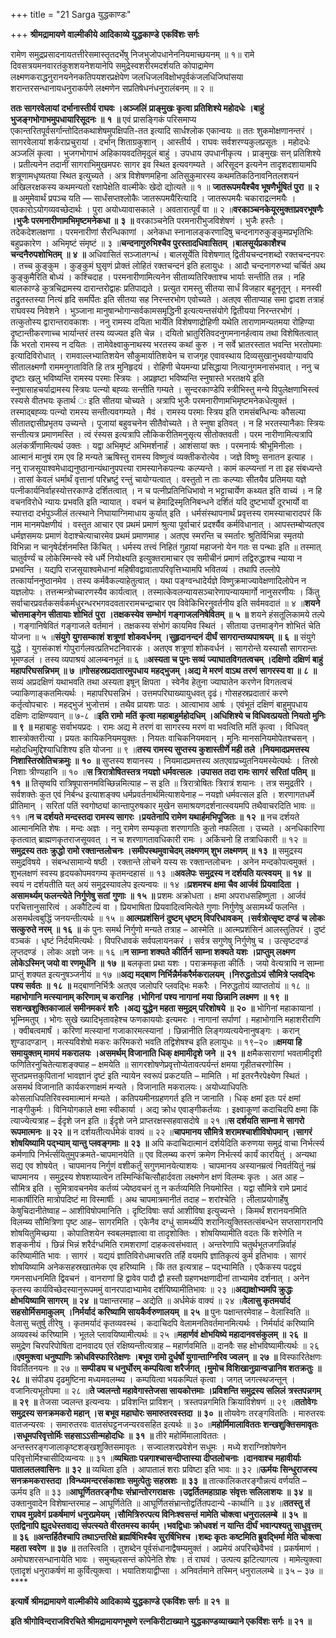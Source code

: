 +++
title = "21 Sarga युद्धकाण्डः"

+++
**श्रीमद्रामायणे वाल्मीकीये आदिकाव्ये युद्धकाण्डे** **एकविंशः सर्गः**

रामेण समुद्रप्रसादनायतत्तीरेसमास्तृतदर्भेषु निजभुजोपधानेननियमाच्छयनम् ॥ १॥ रामे दिवसत्रयमनवारतंकुशशयनेशयानेपि समुद्रेस्वशरीरमदर्शयति कोपाद्रामेण लक्ष्मणकराद्धनुरानयनेनकतिपयशरप्रक्षेपेण जलधिजलविक्षोभपूर्वकंजलधिजिघांसया शरान्तरसन्धानायधनुराकर्पणे लक्ष्मणेन सप्रतिषेधनंधनुरालंबनम् ॥ २ ॥

**ततः सागरवेलायां** **दर्भानास्तीर्य राघवः ।अञ्जलिं** **प्राङ्मुखः कृत्वा प्रतिशिश्ये महोदधेः** **।बाहुं** **भुजङ्गभोगाभमुपधायारिसूदनः** **॥** **१** **॥** एवं प्रासङ्गिकं परिसमाप्य एकान्तरितपूर्वसर्गान्तोदितकथाशेषमुपक्षिपति-तत इत्यादि सार्धश्लोक एकान्वयः ॥ ततः शुकमोक्षणानन्तरं । सागरवेलायां शर्कराप्रचुरायां । दर्भान् शिताग्रकुशान् । आस्तीर्य । राघवः सर्वशरण्यकुलप्रसूतः । महोदधेः अञ्जलिं कृत्वा । भुजगभोगाभं अहिकायवदतिमृदुलं बाहुं । उपधाय उपधानीकृत्य । प्राङ्मुखः सन् प्रतिशिश्ये । प्रतीत्यनेन तदानीं सागराभिमुखमपरः सागर इव स्थित इत्यवगम्यते । अरिसूदन इत्यनेन तादृशदशायामपि शत्रूणामधृष्यतया स्थित इत्युच्यते । अत्र विशेषणमहिना अतिसुकुमारस्य कथमतिकठिनावनितलशयनं अखिलरक्षकस्य कथमन्यतो रक्षापेक्षेति वाल्मीकेः खेदो द्योत्यते ॥ १ ॥ **जातरूपमयैश्चैव भूषणैर्भूषितं पुरा ॥** **२** **॥** अमुमेवार्थं प्रपञ्च यति — सार्धंसप्तश्लोकैः जातरूपमयैरित्यादि । जातरूपमयैः चकाराद्रत्नमयैः । एवकारोऽयोगव्यवच्छेदार्थः । पुरा अयोध्यावासकाले । अवतारात्पूर्वं वा ॥ २ ॥**वरकाञ्चनकेयूरमुक्ताप्रवरभूषणैः ।भुजैः परमनारीणामभिमृष्टमनेकधा ॥** **३** **॥** वरकाञ्चनेति परमनारीभुजविशेषणं । भुजैः हस्तैः । तदेकदेशलक्षणा । परमनारीणां सैरन्धिकाणां । अनेकधा स्नानालङ्करणादिषु चन्दनागरुकुङ्कुमप्रभृतिभिः बहुप्रकारेण । अभिमृष्टं संमृष्टं ॥ ३ ॥**चन्दनागुरुभिश्चैव पुरस्तादधिवासितम्** **।बालसूर्यप्रकाशैश्च चन्दनैरुपशोभितम्** **॥** **४** **॥** अधिवासितं सञ्जातगन्धं । बालसूर्येति विशेषणात् द्वितीयचन्दनशब्दो रक्तचन्दनपरः । तच्च कुङ्कुम । कुङ्कुमं घुसृणं प्रोक्तं लोहितं रक्तचन्दनं इति हलायुधः । आदौ चन्दनागरुभ्यां चर्चितं अथ कुङ्कुमैरिति बोध्यं । कश्चिदाह । परमनारीणामित्यनेन सीताव्यतिरिक्ताश्च भार्याः सन्तीति तन्न । नहि बालकाण्डे कुत्रचिद्रामस्य दारान्तरोद्वाहः प्रतिपाद्यते । प्रत्युत रामस्तु सीतया सार्धं विजहार बहूनृतून् । मनस्वी तद्रुतस्तस्या नित्यं हृदि समर्पितः इति सीतया सह निरन्तरभोग एवोच्यते । अतएव सीताप्याह समा द्वादश तत्राहं राघवस्य निवेशने । भुञ्जाना मानुषान्भोगान्सर्वकामसमृद्धिनी इत्यत्यन्तसंयोगे द्वितीयया निरन्तरभोगं । तत्कुतोस्य द्वारान्तरावकाशः । ननु रामस्य दयिता भार्येति विशेषणाद्रोहिणी यथेति ताराणामन्यतमया रोहिण्या दृष्टान्तीकरणाच्च भार्यान्तरं तस्य व्यज्यत इति चेन्न । दयितो भ्रातुरितिवदनुगमनानर्हत्वाय तथा विशेषितत्वात् किं भरतो रामस्य न दयितः । तामेवेक्ष्वाकुनाथस्य भरतस्य कथां कुरु । न सर्वे भ्रातरस्तात भवन्ति भरतोपमाः इत्यादिविरोधात् । रामवाल्लभ्यातिशयेन सौकुमार्यातिशयेन च राजगृह एवावस्थाय दिव्यसुखानुभवयोग्यावपि सीतालक्ष्मणौ राममनुगताविति हि तत्र मुनिहृदयं । रोहिणी चेयमन्या प्रसिद्धाया नित्यानुगमनासंभवात् । ननु च दृष्टाः खलु भविष्यन्ति रामस्य परमाः स्त्रियः । अप्रहृष्टा भविष्यन्ति स्नुषास्ते भरतक्षये इति स्नुषासाहचर्याद्रामस्य स्त्रियः पत्न्यो बह्व्यः सन्तीति गम्यते । सुन्दरकाण्डेपि स्त्रीभिस्तु मन्ये विपुलेक्षणाभिस्त्वं रस्यसे वीतभयः कृतार्थ ः इति सीतया चोच्यते । अत्रापि भुजैः परमनारीणामभिमृष्टमनेकधेत्युक्तं । तस्माद्बह्व्यः पत्न्यो रामस्य सन्तीत्यवगम्यते । मैवं । रामस्य परमाः स्त्रिय इति रामसंबन्धिन्यः कौसल्या सीतातद्दासीप्रभृतय उच्यन्ते । पूजायां बहुवचनेन सीतैवोच्यते । ते स्नुषा इतिवत् । न हि भरतस्यानैकाः स्त्रियः सन्तीत्यत्र प्रमाणमस्ति । त्वं रंस्यस इत्यत्रापि लौकिकरीतिमनुसृत्य सीतोक्तवती । परम नारीणामित्यत्रापि अलंकर्त्रीणामित्यर्थ उक्तः । यद्वा अभिमृष्टं अभिमर्शनार्हं । आशंसायां क्तः । परमनार्यः श्रीभूमिनीलाः । आत्मानं मानुषं राम एव हि मन्यते ऋषिस्तु रामस्य विष्णुत्वं व्यक्तीकरोत्येव । जज्ञे विष्णुः सनातन इत्याह । ननु राजसूयाश्वमेधाद्यनुष्ठानान्यंथानुपपत्त्या रामस्यानेकपत्न्यः कल्प्यन्ते । कामं कल्प्यन्तां न ता इह संबध्यन्ते । तासां केवलं धर्मार्थं वृत्तानां परिभ्रष्टुं रन्तुं चायोग्यत्वात् । वस्तुतो न ताः कल्प्याः सीतयैव प्रतिमया यज्ञे पत्नीकार्यनिर्वाहस्योत्तरकाण्डे दर्शितत्वात् । न च पत्नीप्रतिनिधिभावो न भट्टाचार्येण कथ्यत इति वाच्यं । न हि वचनविरोधे न्यायः प्रभवति इति न्यायात् । वचनं च हेमाद्रिस्मृतिनिबन्धने दर्शितं यदि दुष्टभार्यो दूरभार्यो वा स्यात्तदा दर्भपुञ्जीलं तत्स्थाने निघायाग्निमाधाय कुर्यात् इति । धर्मसंस्थापनार्थं प्रवृत्तस्य रामस्याचारादपरं किं नाम मानमपेक्षणीयं । वस्तुत आचार एव प्रथमं प्रमाणं श्रुत्या पूर्वाचारं प्रदर्श्यैव कर्मविधानात् । आपस्तम्बोप्यतएव धर्मज्ञसमयः प्रमाणं वेदाश्चेत्याचारमेव प्रथमं प्रमाणमाह । अतएव स्मरन्ति च स्मर्तारः श्रुतिर्विभिन्ना स्मृतयो विभिन्ना न चानृषेर्दर्शनमस्ति किंचित् । धर्मस्य तत्त्वं निहितं गुहायां महाजनो येन गतः स पन्थाः इति ॥ तस्मात् चातुर्वर्ण्यं च लोकेस्मिन्स्वे स्वे धर्मे नियोक्ष्यति इत्युक्तरामाचार एव समीचीनं प्रमाणं तद्विरुद्धाश्च न्याया न प्रभवन्ति । यद्यपि राजसूयाश्वमेधानां महिषीवद्वावातापरिवृत्तिभ्यामपि भवितव्यं । तथापि तल्लोपे तत्कार्याननुष्ठानमेव । तस्य कर्मवैकल्याहेतुत्वात् । यथा पङ्ग्वन्धादेर्यज्ञे विष्णुक्रमाज्यावेक्षणादिलोपेन न यज्ञलोपः । तत्तन्मन्त्रोच्चारणस्यैव कार्यत्वात् । तस्मात्केवलन्यायसञ्चारेणापन्यायमार्गो नानुसरणीयः । किंतु सर्वाचारप्रवर्तकसर्वकर्मधुरन्धरभगवदवताररामचन्द्राचार एव विवेकिभिरनुवर्तनीय इति सर्वमवदातं ॥ ४ ॥**शयने चोत्तमाङ्गेन सीतायाः शोभितं** **पुरा** **।तक्षकस्येव सम्भोगं** **गङ्गाजलनिषेवितम्** **॥** **५** **॥** शयने हंसतूलिकामये तल्पे । गङ्गानिषेवितं गङ्गाजले वर्तमानं । तक्षकस्य संभोगं कायमिव स्थितं । सीताया उत्तमाङ्गेन शोभितं चेति योजना ॥ ५ ॥**संयुगे** **युगसम्काशं** **शत्रूणां** **शोकवर्धनम्** **।सुहृदानन्दनं** **दीर्घं** **सागरान्तव्यपाश्रयम्** **॥** **६** **॥** संयुगे युद्धे । युगसंकाशं गोपुरार्गलवत्प्रतिभटनिवारकं । अतएव शत्रूणां शोकवर्धनं । सागरोन्ते यस्यासौ सागरान्तः भूमण्डलं । तस्य व्यपाश्रयं आलम्बनभूतं ॥ ६ ॥**अस्यता च पुनः सव्यं** **ज्याघातविगतत्वचम् ।दक्षिणो** **दक्षिणं** **बाहुं** **महापरिघसन्निभम् ॥** **७** **॥गोसहस्रप्रदातारमुपधाय** **महद्भुजम् ।अद्य मे मरणं** **वाऽथ तरणं** **सागरस्य वा ॥** **८** **॥** सव्यं अप्रदक्षिणं यथाभवति तथा अस्यता इषून् क्षिपता । स्वेनैव हेतुना ज्याघातेन करणेन विगतत्वचं ज्याकिणाङ्कतमित्यर्थः । महापरिघसन्निभं । उत्तमपरिघाख्यायुधवत् दृढं। गोसहस्रप्रदातारं करणे कर्तृत्वोपचारः । महद्भुजं भुजोत्तमं । तथैव प्रायशः पाठः । आत्वाभाव आर्षः । एवंभूतं दक्षिणं बाहुमुपधाय दक्षिणः दाक्षिण्यवान् ॥ ७-८ ॥**इति रामो** **मतिं** **कृत्वा महाबाहुर्महोदधिम् ।अधिशिश्ये च विधिवत्प्रयतो** **नियतो मुनिः ॥** **९** **॥** महाबाहुः सर्वाभयप्रदः । रामः अद्य मे तरणं वा सागरस्य मरणं वा भवत्विति मतिं कृत्वा । विधिवत् शास्त्रोक्तरीत्या । प्रयतः कायिकनियमयुक्तः । नियतः वाचिकनियमवान् । मुनिः मानसनियमोपेतश्चसन् । महोदधिमुद्दिश्याधिशिश्य इति योजना ॥ ९ ॥**तस्य रामस्य सुप्तस्य कुशास्तीर्णे मही तले ।नियमादप्रमत्तस्य निशास्तिस्रोतिचक्रमुः ॥** **१०** **॥** सुप्तस्य शयानस्य । नियमादप्रमत्तस्य अतएवाप्रच्युतनियमस्येत्यर्थः । तिस्रो निशाः त्रीण्यहानि ॥ १० ॥**स त्रिरात्रोषितस्तत्र नयज्ञो धर्मवत्सलः ।उपासत तदा रामः सागरं** **सरितां** **पतिम् ॥** **११** **॥** तिसृष्वपि रात्रिषूपासनमविच्छिन्नमित्याह – स इति ॥ त्रिरात्रोषितः त्रिरात्रं शयानः । तत्र समुद्रतीरे । सर्वशक्तेः कुत एवं निर्बन्ध इत्याशङ्क्य धर्मप्रवर्तनार्थमित्याशयेनाह – नयज्ञो धर्मवत्सल इति । शरणागतधर्मे प्रीतिमान् । सरितां पतिं स्वगोष्ठ्यां कान्तापुरुषकार मुखेन समाश्रयणदर्शनात्स्वयमपि तथैवाचरदिति भावः ॥ ११ ॥**न च दर्शयते मन्दस्तदा रामस्य सागरः ।प्रयतेनापि रामेण यथार्हमभिपूजितः ॥** **१२** **॥** नच दर्शयते आत्मानमिति शेषः । मन्दः अज्ञः । ननु रामेण सम्यकृता शरणागतिः कुतो नफलिता । उच्यते । अनधिकारिणा कृतत्वात् ब्राह्मणकृतराजसूयवत् । न च शरणागतावधिकारी रामः । अकिंचनो हि तत्राधिकारी ॥ १२ ॥**समुद्रस्य ततः क्रुद्धो रामो रक्तान्तलोचनः ।समीपस्थमुवाचेदम् लक्ष्मणम् शुभ लक्ष्मणम् ॥** **१३** **॥** समुद्रस्य समुद्रविषये । संबन्धसामान्ये षष्ठी । रक्तान्ते लोचने यस्य सः रक्तान्तलोचनः । अनेन मन्दकोपत्वमुक्तं । शुभलक्षणं स्वस्य हृदयकोपमवगम्य कृतमन्दहासं ॥ १३ ॥**अवलेपः** **समुद्रस्य न दर्शयति यत्स्वयम्** **॥** **१४** **॥** स्वयं न दर्शयतीति यत् अयं समुद्रस्यावलेप इत्यन्वयः ॥ १४ ॥**प्रशमश्च** **क्षमा चैव आर्जवं** **प्रियवादिता** **।असामर्थ्यम् फलन्त्येते निर्गुणेषु सतां** **गुणाः** **॥** **१५** **॥** प्रशमः अक्रोधता । क्षमा अपराधसहिष्णुता । आर्जवं परचित्तानुसारित्वं । अकौटिल्यं वा । प्रियभाषिता प्रियवादित्वमित्येते गुणाः निर्गुणेषु असामर्थ्यं फलन्ति । असमर्थत्वबुद्धिं जनयन्तीत्यर्थः ॥ १५ ॥ **आत्मप्रशंसिनं** **दुष्टम् धृष्टम् विपरिधावकम्** **।सर्वत्रोत्सृष्ट दण्डं** **च लोकः सत्कुरुते नरम्** **॥** **१६** **॥** कं पुनः समर्थ निर्गुणो मन्यते तत्राह – आस्मेति ॥ आत्मप्रशंसिनं आलस्तुतिपरं । दुष्टं वञ्चकं । धृष्टं निर्दयमित्यर्थः । विपरिधावकं सर्वपलायनकरं । सर्वत्र सगुणेषु निर्गुणेषु च । उत्सृष्टदण्डं लृप्तदण्डं । लोकः अज्ञो जनः ॥ १६ ॥**न साम्ना शक्यते कीर्तिर्न** **साम्ना शक्यते यशः** **।प्राप्तुम् लक्ष्मण लोकेऽस्मिन् जयो वा रणमूर्धनि** **॥** **१७** **॥** बलकृता प्रथा यशः । पराक्रमकृता कीर्तिः । जयो वेत्यत्रापि न साम्ना प्राप्तुं शक्यत इत्यनुषञ्जनीयं ॥ १७ ॥**अद्य मद्बाण निर्भिन्नैर्मकरैर्मकरालयम् ।निरुद्धतोऽयं** **सौमित्रे प्लवद्भिः पश्य सर्वतः** **॥** **१८** **॥** मद्बाणनिर्भित्रैः अतएव जलोपरि प्लवद्भिः मकरैः । निरुद्धतोयं व्याप्ततोयं ॥ १८ ॥**महाभोगानि मत्स्यानाम् करिणाम् च करानिह ।भोगिनां** **पश्य नागानां** **मया** **छिन्नानि लक्ष्मण** **॥** **१९** **॥सशन्खशुक्तिकाजालं** **समीनमकरं** **शरैः** **।अद्य युद्धेन महता समुद्रम् परिशोषये** **॥** **२०** **॥** भोगिनां महाकायानां । भूम्निमतुप् । भोगः सुखे ख्यादिभृतावहेश्च फणकाययोः इत्यमरः । नागानां सर्पाणां । महाभोगानि महाशरीराणि । क्वीबत्वमार्षं । करिणां मत्स्यानां गजाकारमत्स्यानां । छिन्नानीति लिङ्गव्यत्ययेनानुषङ्गः । करान् शुण्डादण्डान् । मत्स्यविशेषो मकरः करिमकरो भवति तद्विशेषश्च इति हलायुधः ॥ १९–२० ॥**क्षमया हि समायुक्तम् मामयं** **मकरालयः** **।असमर्थम् विजानाति धिक् क्षमामीदृशे जने** **॥** **२१** **॥** क्षमैकसाराणां भवतामीदृशी फणितिरनुचितेत्याशङ्क्याह – क्षमयेति ॥ सागरशोषणेप्रवृत्तोप्येतावत्पर्यन्तं क्षमया गृहीतचरणोस्मि । सुप्तप्रमत्तकुपितानां भावज्ञानं दृष्टं इति न्यायेन स्वरूपं प्रकटयति – मामिति । मां इतरनैरपेक्ष्येण स्थितं । असमर्थ विजानाति कार्यकरणाक्षमं मन्यते । विजानाति मकरालयः। अयोध्याधिपतिः कोसलाधिपतिरिवस्वमात्मानं मन्यते । कतिपयमीनग्रहणगर्त इति न जानाति । धिक् क्षमां इतः परं क्षमां नाङ्गीकुर्मः । विनियोगकाले क्षमा स्वीकार्या । अद्य क्रोध एवाङ्गीकर्तव्यः । इक्ष्वाकूणां कदाचिदपि क्षमा किं त्याज्येत्यत्राह – ईदृशे जन इति ॥ ईदृशे जने प्राप्तरक्षस्सहवासदोषे ॥ २१ ॥**स दर्शयति साम्ना मे सागरो रूपमात्मनः** **॥** **२२** **॥** न दर्शयतीत्यर्धमेकं वाक्यं ॥ २२ ॥**चापमानय सौमित्रे शरामश्चाशीविषोपमान् ।सागरं** **शोषयिष्यामि पद्भ्याम् यान्तु प्लवङ्गमाः** **॥** **२३** **॥** अपि कदाचिदात्मानं दर्शयेदिति करुणया समुद्रं वाचा निर्भर्त्स्य कर्मणापि निर्भर्त्सयितुमुपक्रमते-चापमानयेति ॥ एव विलम्ब्य करणं क्रमेण निर्भर्त्स्य कार्यं कारयितुं । अन्यथा सद्य एव शोषयेत् । चापमानय निर्गुणं वशीकर्तुं सगुणमानयेत्याशयः । चापमानय अस्यानम्रत्वं निवर्तयितुं नम्रं चापमानय । समुद्रस्य शेषशय्यात्वेन तस्मिन्किंचित्सौहार्दवता लक्ष्मणेन क्षणं विलम्बः कृतः । अत आह – सौमित्र इति । सुमित्रावचनमेव कर्तव्यं ज्येष्ठवचनं तु न कर्तव्यमिति नियमोस्ति । यद्वा सौमित्रे रामे प्रमादं माकार्षीरिति मात्रोपदिष्टं मा विस्मार्षीः । अथ चापमात्रमानीतं तदाह – शरांश्चेति । लीलाप्रयोगार्हेषु केषुचिदानीतेष्वाह – आशीविषोपमानिति । दृष्टिविषाः सर्पा आशीविषा इत्युच्यन्ते । किमर्थं शरानयनमिति विलम्ब्य सौमित्रिणा पृष्ट आह– सागरमिति । एकेनैव दग्धुं सामर्थ्यपि शरानित्युक्तिस्तत्संबन्धेन सप्तसागरानपि शोषयितुमिच्छया । कोपातिशयेन स्वबलमज्ञात्वा वा तादृशोक्तिः । शोषयिष्यामीति वदतः किं शरेणेति न शङ्कनीयं । छिन्नं भिन्नं शरैर्दग्धमिति रामशराणां दाहकत्वसंभवात् । अन्तरेणापि चतुर्थभूतजगन्निर्वाहं करिष्यामीति भावः । सागरं । यद्ययं ज्ञातिविरोधमाचरति तर्हि वयमपि ज्ञातिकृत्यं कुर्म इतिभावः । सागरं शोषयिष्यामि अनेकसहस्रखातमेक एव हरिष्यामि । किं तत इत्यत्राह – पद्भ्यामिति । एकैकस्य पदद्वयं गमनसाधनमिति द्विवचनं । वानराणां हि द्वावेव पादौ द्वौ हस्तौ ग्रहणभक्षणादीनां ताभ्यामेव दर्शनात् । अनेन कृतस्य कार्यविच्छेदस्यानुरूपममुं वानरपादाभ्यामेव दर्शयिष्यामीतिभावः ॥ २३ ॥**अद्याक्षोभ्यमपि क्रुद्धः क्षोभयिष्यामि सागरम्** **॥** **२४** **॥** पक्षान्तरमाह – अद्येति ॥ अर्धमेकं वाक्यं ॥ २४ ॥**वेलासु कृतमर्यादं** **सहसोर्मिसमाकुलम्** **।निर्मर्यादं** **करिष्यामि सायकैर्वरुणालयम्** **॥** **२५** **॥** पुनः पक्षान्तरमेवाह – वेलास्विति ॥ वेलासु चतुर्षु तीरेषु । कृतमर्यादं कृतव्यवस्थं । कदाचिदपि वेलामनतिवर्तमानमित्यर्थः । निर्मर्यादं करिष्यामि अव्यवस्थं करिष्यामि । भूतले प्लावयिष्यामीत्यर्थः ॥ २५ ॥**महार्णवं** **क्षोभयिष्ये महादानवसंकुलम्** **॥** **२६** **॥** समुद्रेण चिरपरिपोषिता दानवादय एतं रक्षिष्यन्तीत्यत्राह – महार्णवमिति ॥ दानवैः सह क्षोभविष्यामीत्यर्थः ॥ २६ ॥**एवमुक्त्वा धनुष्पाणिः क्रोधविस्फारितेक्षणः ।बभूव रामो दुर्धर्षो युगान्ताग्निरिव ज्वलन्** **॥** **२७** **॥** विस्फारितेक्षणः विवर्तितनयनः ॥ २७ ॥ **सम्पीड्य च धनुर्घोरम् कम्पयित्वा शरैर्जगत् ।मुमोच विशिखानुग्रान्वज्रानिव शतक्रतुः** **॥** **२८** **॥** संपीड्य दृढमुष्टिना मध्यमवलम्ब्य । कम्पयित्वा भयकम्पितं कृत्वा । जगत् जगत्स्थजन्तून् । वजानित्यभूतोपमा ॥ २८ ॥**ते ज्वलन्तो महावेगास्तेजसा सायकोत्तमाः ।प्रविशन्ति समुद्रस्य सलिलं** **त्रस्तपन्नगम्** **॥** **२९** **॥**
तेजसा ज्वलन्त इत्यन्वयः । प्रविशन्ति प्राविशन् । त्रस्तपन्नगमिति क्रियाविशेषणं ॥ २९ ॥**ततोवेगः समुद्रस्य सनक्रमकरो महान् ।स बभूव महाघोरः समारुतरवस्तदा** **॥** **३०** **॥** तोयवेगः तरङ्गविततिः । मारुतरवः वातजन्यरवः । समारुतरवः वातसंघट्टनजन्यरवसहित इत्यर्थः ॥ ३० ॥**महोर्मिमालाविततः शन्खशुक्तिसमावृतः** **।सधूमपरिवृत्तोर्मिः सहसाऽऽसीन्महोदधिः** **॥** **३१** **॥** तीरे महोर्मिमालाविततः । अन्तस्तरङ्गजालाकृष्टशङ्खशुक्तिसमावृतः । सज्वालशरप्रवेशेन सधूमः । मध्ये शराग्निशोषणेन परिवृत्तोर्मिश्चासीदिव्यन्वयः ॥ ३१ ॥**व्यथिताः पन्नगाश्चासन्दीप्तास्या दीप्तलोचनाः ।दानवाश्च** **महावीर्याः पातालतलवासिनः** **॥** **३२** **॥** व्यथिता इति । आपातालं शराः प्रविष्टा इति भावः ॥ ३२ ॥**ऊर्मयः सिन्धुराजस्य सनक्रमकरास्तदा ।विन्ध्यमन्दरसंकाशाः समुत्पेतुः सहस्रशः** **॥** **३३** **॥** तात्कालिकतरङ्गौन्नत्यं वर्णयति – ऊर्मय इति ॥ ३३ ॥**आघूर्णिततरङ्गौघः** **संभ्रान्तोरगराक्षसः ।उद्वर्तितमहाग्राहः** **संवृत्तः सलिलाशयः** **॥** **३४** **॥** उक्तानुवादेन विशेषान्तरमाह – आघूर्णितेति ॥ आघूर्णितसंभ्रान्तोद्वर्तितपदान्ये -कार्थानि ॥ ३४ ॥**ततस्तु** **तं** **राघव मुग्रवेगं** **प्रकर्षमाणं** **धनुरप्रमेयम् ।सौमित्रिरुत्पत्य विनिःश्वसन्तं** **मामेति चोक्त्वा धनुराललम्बे** **॥** **३५** **॥एतद्विनापि ह्युदधेस्तवाद्य** **संपत्स्यते वीरतमस्य कार्यम् ।भवद्विधाः क्रोधवशं** **न यान्ति दीर्घं** **भवान्पश्यतु साधुवृत्तम्** **॥** **३६** **॥अन्तर्हितैश्चापि तथाऽन्तरिक्षे ब्रह्मर्षिभिश्चैव सुरर्षिभिश्च ।शब्दः कृतः कष्टमिति ब्रुवद्भिर्मा मेति चोक्त्वा महता स्वरेण** **॥** **३७** **॥** ततस्त्विति । तुशब्देन पूर्वसंधानाद्वैषम्यमुक्तं । अप्रमेयं अपरिच्छेवैभवं । प्रकर्षमाणं । अमोघशरसन्धानायेति भावः । समुच्छ्वसन्तं कोपेनेति शेषः । तं राघवं । उत्पत्य झटित्यागत्य । मामेत्युक्त्वा एतादृशं धनुराकर्षणं मा कुर्वित्युक्त्वा । भयातिशयाद्वीप्सा । अनिवर्तमाने तस्मिन् धनुराललम्बे ॥ ३५ – ३७ ॥****

**इत्यार्षे** **श्रीमद्रामायणे वाल्मीकीये आदिकाव्ये युद्धकाण्डे** **एकविंशः सर्गः ॥** **२१** **॥**

**इति श्रीगोविन्दराजविरचिते श्रीमद्रामायणभूषणे रत्नकिरीटाख्याने युद्धकाण्डव्याख्याने एकविंशः सर्गः ॥ २१ ॥**
